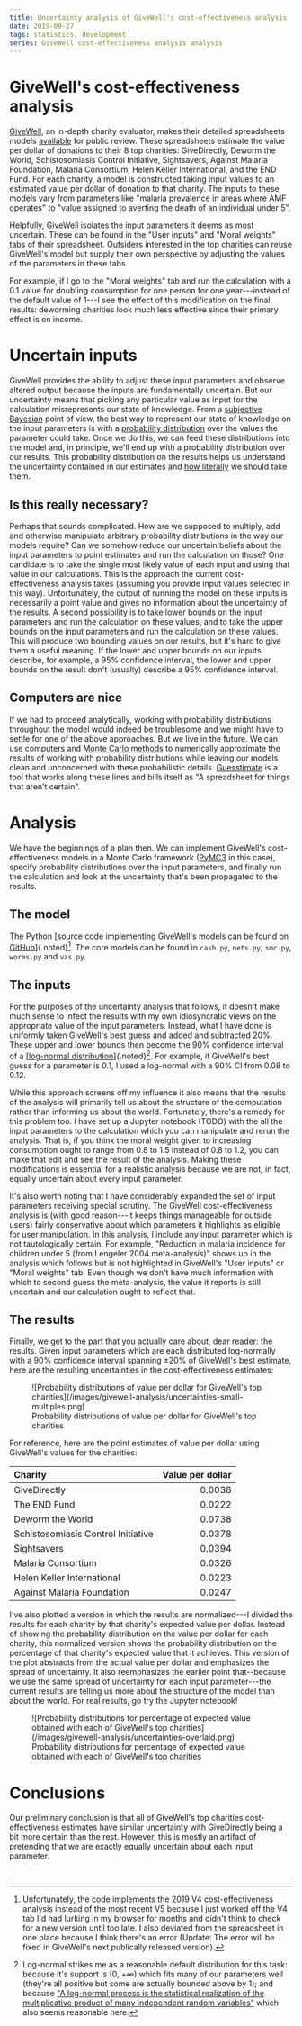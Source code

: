 ```yaml
---
title: Uncertainty analysis of GiveWell's cost-effectiveness analysis
date: 2019-09-27
tags: statistics, development
series: GiveWell cost-effectiveness analysis analysis
---
```


# GiveWell's cost-effectiveness analysis

[GiveWell](https://www.givewell.org/), an in-depth charity evaluator, makes their detailed spreadsheets models [available](https://docs.google.com/spreadsheets/d/1d255LKz11L3V-OgOEns9WvJzpnVeaLTcEP1HD4lC478/edit#gid=1537947274) for public review. These spreadsheets estimate the value per dollar of donations to their 8 top charities: GiveDirectly, Deworm the World, Schistosomiasis Control Initiative, Sightsavers, Against Malaria Foundation, Malaria Consortium, Helen Keller International, and the END Fund. For each charity, a model is constructed taking input values to an estimated value per dollar of donation to that charity. The inputs to these models vary from parameters like "malaria prevalence in areas where AMF operates" to "value assigned to averting the death of an individual under 5".

Helpfully, GiveWell isolates the input parameters it deems as most uncertain. These can be found in the "User inputs" and "Moral weights" tabs of their spreadsheet. Outsiders interested in the top charities can reuse GiveWell's model but supply their own perspective by adjusting the values of the parameters in these tabs.

For example, if I go to the "Moral weights" tab and run the calculation with a 0.1 value for doubling consumption for one person for one year---instead of the default value of 1---I see the effect of this modification on the final results: deworming charities look much less effective since their primary effect is on income.

# Uncertain inputs

GiveWell provides the ability to adjust these input parameters and observe altered output because the inputs are fundamentally uncertain. But our uncertainty means that picking any particular value as input for the calculation misrepresents our state of knowledge. From a [subjective Bayesian](https://en.wikipedia.org/wiki/Bayesian_probability) point of view, the best way to represent our state of knowledge on the input parameters is with a [probability distribution](https://en.wikipedia.org/wiki/Probability_distribution) over the values the parameter could take. Once we do this, we can feed these distributions into the model and, in principle, we'll end up with a probability distribution over our results. This probability distribution on the results helps us understand the uncertainty contained in our estimates and [how literally](https://blog.givewell.org/2011/08/18/why-we-cant-take-expected-value-estimates-literally-even-when-theyre-unbiased/) we should take them.

## Is this really necessary?

Perhaps that sounds complicated. How are we supposed to multiply, add and otherwise manipulate arbitrary probability distributions in the way our models require? Can we somehow reduce our uncertain beliefs about the input parameters to point estimates and run the calculation on those? One candidate is to take the single most likely value of each input and using that value in our calculations. This is the approach the current cost-effectiveness analysis takes (assuming you provide input values selected in this way). Unfortunately, the output of running the model on these inputs is necessarily a point value and gives no information about the uncertainty of the results. A second possibility is to take lower bounds on the input parameters and run the calculation on these values, and to take the upper bounds on the input parameters and run the calculation on these values. This will produce two bounding values on our results, but it's hard to give them a useful meaning. If the lower and upper bounds on our inputs describe, for example, a 95% confidence interval, the lower and upper bounds on the result don't (usually) describe a 95% confidence interval.

## Computers are nice

If we had to proceed analytically, working with probability distributions throughout the model would indeed be troublesome and we might have to settle for one of the above approaches. But we live in the future. We can use computers and [Monte Carlo methods](https://en.wikipedia.org/wiki/Monte_Carlo_method) to numerically approximate the results of working with probability distributions while leaving our models clean and unconcerned with these probabilistic details. [Guesstimate](https://www.getguesstimate.com/) is a tool that works along these lines and bills itself as "A spreadsheet for things that aren’t certain".

# Analysis

We have the beginnings of a plan then. We can implement GiveWell's cost-effectiveness models in a Monte Carlo framework ([PyMC3](https://docs.pymc.io/) in this case), specify probability distributions over the input parameters, and finally run the calculation and look at the uncertainty that's been propagated to the results.

<!--more-->

## The model

The Python [source code implementing GiveWell's models can be found on [GitHub](https://github.com/colehaus/givewell-analysis)]{.noted}[^models]. The core models can be found in `cash.py`, `nets.py`, `smc.py`, `worms.py` and `vas.py`.

## The inputs

For the purposes of the uncertainty analysis that follows, it doesn't make much sense to infect the results with my own idiosyncratic views on the appropriate value of the input parameters. Instead, what I have done is uniformly taken GiveWell's best guess and added and subtracted 20%. These upper and lower bounds then become the 90% confidence interval of a [[log-normal distribution](https://en.wikipedia.org/wiki/Log-normal_distribution)]{.noted}[^log-normal]. <!--TODO image here--> For example, if GiveWell's best guess for a parameter is 0.1, I used a log-normal with a 90% CI from 0.08 to 0.12. 

While this approach screens off my influence it also means that the results of the analysis will primarily tell us about the structure of the computation rather than informing us about the world. Fortunately, there's a remedy for this problem too. I have set up a Jupyter notebook (TODO) with the all the input parameters to the calculation which you can manipulate and rerun the analysis. That is, if you think the moral weight given to increasing consumption ought to range from 0.8 to 1.5 instead of 0.8 to 1.2, you can make that edit and see the result of the analysis. Making these modifications is essential for a realistic analysis because we are not, in fact, equally uncertain about every input parameter.

It's also worth noting that I have considerably expanded the set of input parameters receiving special scrutiny. The GiveWell cost-effectiveness analysis is (with good reason---it keeps things manageable for outside users) fairly conservative about which parameters it highlights as eligible for user manipulation. In this analysis, I include any input parameter which is not tautologically certain. For example, "Reduction in malaria incidence for children under 5 (from Lengeler 2004 meta-analysis)" shows up in the analysis which follows but is not highlighted in GiveWell's "User inputs" or "Moral weights" tab. Even though we don't have much information with which to second guess the meta-analysis, the value it reports is still uncertain and our calculation ought to reflect that.

## The results

Finally, we get to the part that you actually care about, dear reader: the results. Given input parameters which are each distributed log-normally with a 90% confidence interval spanning ±20% of GiveWell's best estimate, here are the resulting uncertainties in the cost-effectiveness estimates:

<figure class="natural-fig">
![Probability distributions of value per dollar for GiveWell's top charities](/images/givewell-analysis/uncertainties-small-multiples.png)
<figcaption>Probability distributions of value per dollar for GiveWell's top charities</figcaption>
</figure>

For reference, here are the point estimates of value per dollar using GiveWell's values for the charities:

| Charity                              |   Value per dollar |
| :----------------------------------- | -----------------: |
| GiveDirectly                         |             0.0038 |
| The END Fund                         |             0.0222 |
| Deworm the World                     |             0.0738 |
| Schistosomiasis Control Initiative   |             0.0378 |
| Sightsavers                          |             0.0394 |
| Malaria Consortium                   |             0.0326 |
| Helen Keller International           |             0.0223 |
| Against Malaria Foundation           |             0.0247 |

I've also plotted a version in which the results are normalized---I divided the results for each charity by that charity's expected value per dollar. Instead of showing the probability distribution on the value per dollar for each charity, this normalized version shows the probability distribution on the percentage of that charity's expected value that it achieves. This version of the plot abstracts from the actual value per dollar and emphasizes the spread of uncertainty. It also reemphasizes the earlier point that--because we use the same spread of uncertainty for each input parameter---the current results are telling us more about the structure of the model than about the world. For real results, go try the Jupyter notebook! <!--TODO link-->

<figure class="natural-fig">
![Probability distributions for percentage of expected value obtained with each of GiveWell's top charities](/images/givewell-analysis/uncertainties-overlaid.png)
<figcaption>Probability distributions for percentage of expected value obtained with each of GiveWell's top charities</figcaption>
</figure>

# Conclusions

Our preliminary conclusion is that all of GiveWell's top charities cost-effectiveness estimates have similar uncertainty with GiveDirectly being a bit more certain than the rest. However, this is mostly an artifact of pretending that we are exactly equally uncertain about each input parameter.

<br>

[^models]: Unfortunately, the code implements the 2019 V4 cost-effectiveness analysis instead of the most recent V5 because I just worked off the V4 tab I'd had lurking in my browser for months and didn't think to check for a new version until too late. I also deviated from the spreadsheet in one place because I think there's an error (Update: The error will be fixed in GiveWell's next publically released version).
[^log-normal]: Log-normal strikes me as a reasonable default distribution for this task: because it's support is (0, +∞) which fits many of our parameters well (they're all positive but some are actually bounded above by 1); and because ["A log-normal process is the statistical realization of the multiplicative product of many independent random variables"](https://en.wikipedia.org/wiki/Log-normal_distribution) which also seems reasonable here.
